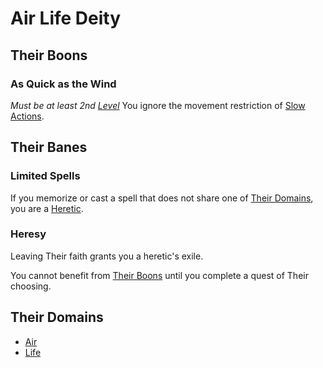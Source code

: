 # Air Life Deity

## Their Boons

### As Quick as the Wind

*Must be at least 2nd [Level](../../../Player%20Characters/Derived%20Statistics/Level.md)*
You ignore the movement restriction of [Slow Actions](../../../Game%20Procedures/Core%20Procedures/Action.md#Slow%20Action).

## Their Banes

### Limited Spells

If you memorize or cast a spell that does not share one of [Their Domains](Air%20Life%20Deity.md#Their%20Domains), you are a [Heretic](#Heresy).

### Heresy

Leaving Their faith grants you a heretic's exile.

You cannot benefit from [Their Boons](Air%20Life%20Deity.md#Their%20Boons) until you complete a quest of Their choosing.

## Their Domains

- [Air](../../Spells/Spell%20Domains/Air.md)
- [Life](../../Spells/Spell%20Domains/Life.md)
